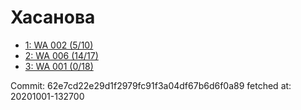 # Хасанова
- [1: WA 002 (5/10)](1.md)
- [2: WA 006 (14/17)](2.md)
- [3: WA 001 (0/18)](3.md)

Commit: 62e7cd22e29d1f2979fc91f3a04df67b6d6f0a89
 fetched at: 20201001-132700
